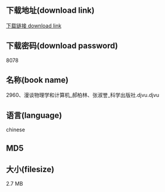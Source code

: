 ## 下载地址(download link)
[下载链接 download link](https://voluble-croquembouche-d321dc.netlify.app/?s=2960%E3%80%81%E6%BC%AB%E8%B0%88%E7%89%A9%E7%90%86%E5%AD%A6%E5%92%8C%E8%AE%A1%E7%AE%97%E6%9C%BA_%E9%83%9D%E6%9F%8F%E6%9E%97%E3%80%81%E5%BC%A0%E6%B7%91%E8%AA%89_%E7%A7%91%E5%AD%A6%E5%87%BA%E7%89%88%E7%A4%BE.djvu)

## 下载密码(download password)
8078

## 名称(book name)
2960、漫谈物理学和计算机_郝柏林、张淑誉_科学出版社.djvu.djvu

## 语言(language)
chinese

## MD5


## 大小(filesize)
2.7 MB
